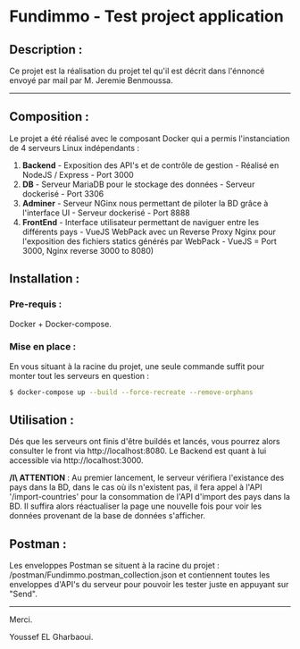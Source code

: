 # Fundimmo - Test project application 



## Description : 

Ce projet est la réalisation du projet tel qu'il est décrit dans l'énnoncé envoyé par mail par M. Jeremie Benmoussa.

------



## Composition : 

Le projet a été réalisé avec le composant Docker qui a permis l'instanciation de 4 serveurs Linux indépendants : 

1. **Backend** - Exposition des API's et de contrôle de gestion - Réalisé en NodeJS / Express - Port 3000
2. **DB** - Serveur MariaDB pour le stockage des données - Serveur dockerisé - Port 3306
3. **Adminer** - Serveur NGinx nous permettant de piloter la BD grâce à l'interface UI - Serveur dockerisé - Port 8888
4. **FrontEnd** - Interface utilisateur permettant de naviguer entre les différents pays - VueJS WebPack avec un Reverse Proxy Nginx pour l'exposition des fichiers statics générés par WebPack - VueJS = Port 3000, Nginx reverse 3000 to 8080)



## Installation : 

### Pre-requis : 

Docker + Docker-compose.

### Mise en place :

En vous situant à la racine du projet, une seule commande suffit pour monter tout les serveurs en question :

```bash
$ docker-compose up --build --force-recreate --remove-orphans
```



## Utilisation :

Dés que les serveurs ont finis d'être buildés et lancés, vous pourrez alors consulter le front via http://localhost:8080.
Le Backend est quant à lui accessible via http://localhost:3000. 

**/I\ ATTENTION** : Au premier lancement, le serveur vérifiera l'existance des pays dans la BD, dans le cas où ils n'existent pas, il fera appel à l'API '/import-countries' pour la consommation de l'API d'import des pays dans la BD. Il suffira alors réactualiser la page une nouvelle fois pour voir les données provenant de la base de données s'afficher.

## Postman :

Les enveloppes Postman se situent à la racine du projet : /postman/Fundimmo.postman_collection.json et contiennent toutes les enveloppes d'API's du serveur pour pouvoir les tester juste en appuyant sur "Send".

------

Merci.

Youssef EL Gharbaoui.
